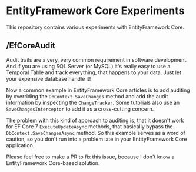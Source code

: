 # EntityFramework Core Experiments #

This repository contains various experiments with EntityFramework Core.

## /EfCoreAudit ##

Audit trails are a very, very common requirement in software development. And if you are using 
SQL Server (or MySQL) it's really easy to use a Temporal Table and track everything, that happens 
to your data. Just let your expensive database handle it!

Now a common example in EntityFramework Core articles is to add auditing by overriding the `DbContext.SaveChanges` method 
and add the audit information by inspecting the `ChangeTracker`. Some tutorials also use an `SaveChangesInterceptor` to add 
it as a cross-cutting concern. 

The problem with this kind of approach to auditing is, that it doesn't work for EF Core 7 `ExecuteUpdateAsync` 
methods, that basically bypass the `DbContext.SaveChangesAsync` method. So this example serves as a word of caution, so 
you don't run into a problem late in your EntityFramework Core application.

Please feel free to make a PR to fix this issue, because I don't know a EntityFramework Core-based solution.
